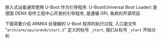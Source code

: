 
嵌入式设备通常使用 U-Boot 作为引导程序. U-Boot(Universal Boot Loader) 是德国 DENX 软件工程中心开发的引导程序, 是遵循 GPL 条款的开源项目.

下面简要介绍 ARM64 处理器的 U-Boot 程序的执行过程, 入口是文件 "`arch/arm/cpu/armv8/start.S`" 定义的标号 `_start`, 我们从标号 `_start` 开始分析.
